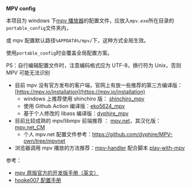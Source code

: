 **MPV config**

本项目为 windows 下[mpv 播放器](https://github.com/mpv-player/mpv)的配置文件，应放入`mpv.exe`所在目录的`portable_config`文件夹内，

或 mpv 配置默认路径`%APPDATA%/mpv/`下，这种方式全局生效。

使用`portable_config`时会覆盖全局配置方案。

PS：自行编辑配置文件时，注意编码格式应为 UTF-8，换行符为 Unix，否则 MPV 可能无法识别

- 目前 mpv 没有官方发布的客户端，官网上有放一些推荐的第三方编译版：[https://mpv.io/installation](https://mpv.io/installation)
  - windows 上推荐使用 shinchiro 版： [shinchiro_mpv](https://sourceforge.net/projects/mpv-player-windows/files/64bit/)
  - 使用 Github Action 编译版：[eko5624_mpv](https://github.com/eko5624/mpv-win64/releases/tag/bleeding_edge)
  - 基于个人修改的 libass 编译版：[dyphire_mpv](https://github.com/dyphire/mpv-winbuild/releases/tag/mpv_own)
- 目前比较成熟的 mpv/libmpv 前端推荐 ： [mpv.net](https://github.com/stax76/mpv.net)，其汉化版： [mpv.net_CM](https://github.com/hooke007/mpv.net_CM)
  - 个人 mpv.net 配置文件参考：https://github.com/dyphire/MPV-own/tree/mpvnet 
-   浏览器调用 mpv 播放的方法推荐：[mpv-handler](https://github.com/akiirui/mpv-handler) 配合脚本 [play-with-mpv](https://greasyfork.org/zh-CN/scripts/416271-play-with-mpv)


参考：

* [mpv 原版官方的开发版手册（英文）](https://mpv.io/manual/master/)
* [hooke007 配置手册](https://hooke007.github.io/mpv-lazy/mpv.html)

